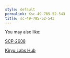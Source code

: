 ```yaml
---
style: default
permalink: Xsc-49-785-52-543
title: sc-49-785-52-543
---
```

You may also like:

[SCP-2608](http://scp-wiki.net/scp-2608)

[Kiryu Labs Hub](http://scp-wiki.net/kiryu-labs-hub)
